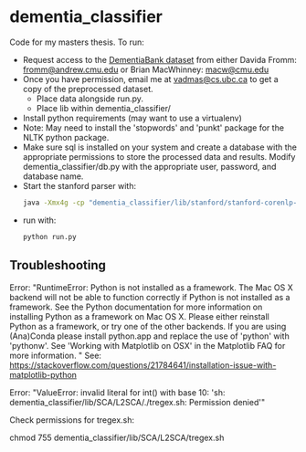 # dementia_classifier
Code for my masters thesis. To run: 
- Request access to the [DementiaBank dataset](https://dementia.talkbank.org) from either Davida Fromm: fromm@andrew.cmu.edu or Brian MacWhinney: macw@cmu.edu  
- Once you have permission, email me at vadmas@cs.ubc.ca to get a copy of the preprocessed dataset.
    -  Place data alongside run.py.
    -  Place lib within dementia_classifier/ 
- Install python requirements (may want to use a virtualenv)
- Note: May need to install the 'stopwords' and 'punkt' package for the NLTK python package. 
- Make sure sql is installed on your system and create a database with the appropriate permissions to store the processed data and results. Modify dementia_classifier/db.py with the appropriate user, password, and database name.
- Start the stanford parser with:
    ```bash
    java -Xmx4g -cp "dementia_classifier/lib/stanford/stanford-corenlp-full-2015-12-09/*" edu.stanford.nlp.pipeline.StanfordCoreNLPServer -port 9000 -timeout 20000
    ```
- run with:
  ```python
  python run.py
  ```


## Troubleshooting
Error: "RuntimeError: Python is not installed as a framework. The Mac OS X backend will not be able to function correctly if Python is not installed as a framework. See the Python documentation for more information on installing Python as a framework on Mac OS X. Please either reinstall Python as a framework, or try one of the other backends. If you are using (Ana)Conda please install python.app and replace the use of 'python' with 'pythonw'. See 'Working with Matplotlib on OSX' in the Matplotlib FAQ for more information.
"
See: https://stackoverflow.com/questions/21784641/installation-issue-with-matplotlib-python

Error: "ValueError: invalid literal for int() with base 10: 'sh: dementia_classifier/lib/SCA/L2SCA/./tregex.sh: Permission denied'"

Check permissions for tregex.sh:

chmod 755 dementia_classifier/lib/SCA/L2SCA/tregex.sh
